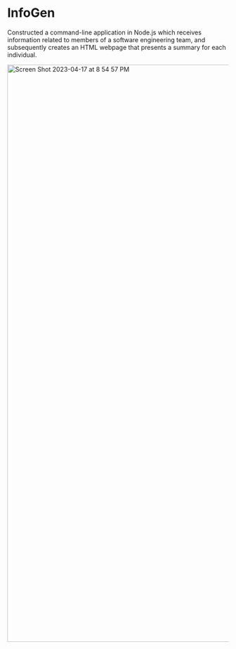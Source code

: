 # InfoGen
Constructed a command-line application in Node.js which receives information related to members of a software engineering team, and subsequently creates an HTML webpage that presents a summary for each individual.


<img width="1315" alt="Screen Shot 2023-04-17 at 8 54 57 PM" src="https://user-images.githubusercontent.com/116043110/232641458-2809bcfd-faf1-4e80-9509-38abe3058ed0.png">
